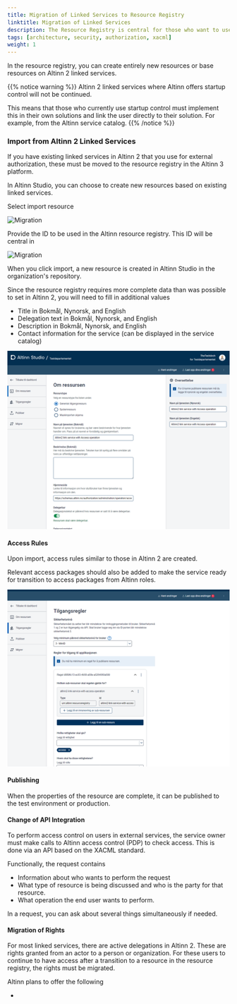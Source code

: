 ```yaml
---
title: Migration of Linked Services to Resource Registry
linktitle: Migration of Linked Services
description: The Resource Registry is central for those who want to use Altinn authorization for access control and management for services they operate outside of Altinn.
tags: [architecture, security, authorization, xacml]
weight: 1
---
```


In the resource registry, you can create entirely new resources or base resources on Altinn 2 linked services.

{{% notice warning %}}
Altinn 2 linked services where Altinn offers startup control will not be continued.

This means that those who currently use startup control must implement this in their own solutions and link the user directly to their solution. For example, from the Altinn service catalog.
{{% /notice %}}

### Import from Altinn 2 Linked Services

If you have existing linked services in Altinn 2 that you use for external authorization, these must be moved to the resource registry in the Altinn 3 platform.

In Altinn Studio, you can choose to create new resources based on existing linked services.

Select import resource

![Migration](/authorization/what-do-you-get/resourceregistry/migration/migrationstep1.png "Migration")

Provide the ID to be used in the Altinn resource registry. This ID will be central in

![Migration](/authorization/what-do-you-get/resourceregistry/migration/migrationstep2.png "Migration")

When you click import, a new resource is created in Altinn Studio in the organization's repository.

Since the resource registry requires more complete data than was possible to set in Altinn 2, you will need to fill in additional values

- Title in Bokmål, Nynorsk, and English
- Delegation text in Bokmål, Nynorsk, and English
- Description in Bokmål, Nynorsk, and English
- Contact information for the service (can be displayed in the service catalog)

![Migration](migrationstep3.png "Migration")

#### Access Rules

Upon import, access rules similar to those in Altinn 2 are created.

Relevant access packages should also be added to make the service ready for transition to access packages from Altinn roles.

![Migration](migrationstep4.png "Migration")

#### Publishing

When the properties of the resource are complete, it can be published to the test environment or production.

#### Change of API Integration

To perform access control on users in external services, the service owner must make calls to Altinn access control (PDP) to check access.
This is done via an API based on the XACML standard.

Functionally, the request contains

- Information about who wants to perform the request
- What type of resource is being discussed and who is the party for that resource.
- What operation the end user wants to perform.

In a request, you can ask about several things simultaneously if needed.

#### Migration of Rights

For most linked services, there are active delegations in Altinn 2. These are rights granted from an actor to a person or organization.
For these users to continue to have access after a transition to a resource in the resource registry, the rights must be migrated.

Altinn plans to offer the following

- 

